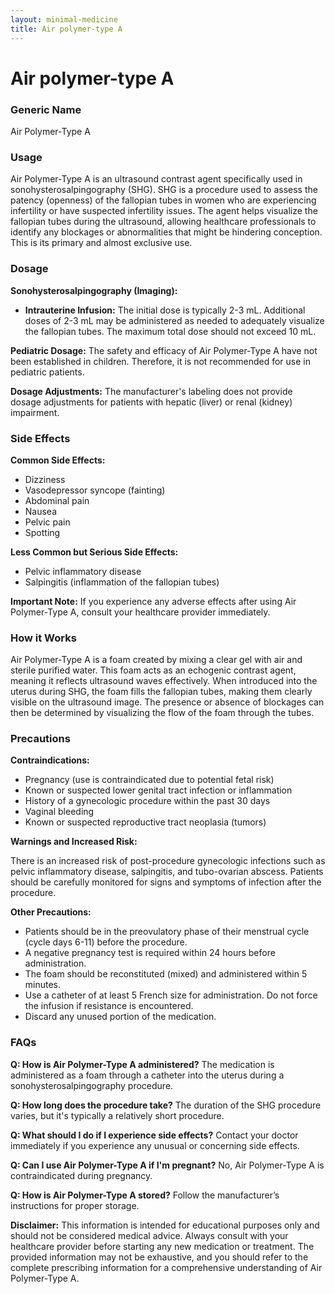 ```yaml
---
layout: minimal-medicine
title: Air polymer-type A
---
```


# Air polymer-type A
### Generic Name
Air Polymer-Type A

### Usage

Air Polymer-Type A is an ultrasound contrast agent specifically used in sonohysterosalpingography (SHG).  SHG is a procedure used to assess the patency (openness) of the fallopian tubes in women who are experiencing infertility or have suspected infertility issues. The agent helps visualize the fallopian tubes during the ultrasound, allowing healthcare professionals to identify any blockages or abnormalities that might be hindering conception.  This is its primary and almost exclusive use.

### Dosage

**Sonohysterosalpingography (Imaging):**

* **Intrauterine Infusion:** The initial dose is typically 2-3 mL.  Additional doses of 2-3 mL may be administered as needed to adequately visualize the fallopian tubes. The maximum total dose should not exceed 10 mL.

**Pediatric Dosage:**  The safety and efficacy of Air Polymer-Type A have not been established in children.  Therefore, it is not recommended for use in pediatric patients.

**Dosage Adjustments:** The manufacturer's labeling does not provide dosage adjustments for patients with hepatic (liver) or renal (kidney) impairment.

### Side Effects

**Common Side Effects:**

* Dizziness
* Vasodepressor syncope (fainting)
* Abdominal pain
* Nausea
* Pelvic pain
* Spotting

**Less Common but Serious Side Effects:**

* Pelvic inflammatory disease
* Salpingitis (inflammation of the fallopian tubes)

**Important Note:** If you experience any adverse effects after using Air Polymer-Type A, consult your healthcare provider immediately.

### How it Works

Air Polymer-Type A is a foam created by mixing a clear gel with air and sterile purified water. This foam acts as an echogenic contrast agent, meaning it reflects ultrasound waves effectively.  When introduced into the uterus during SHG, the foam fills the fallopian tubes, making them clearly visible on the ultrasound image.  The presence or absence of blockages can then be determined by visualizing the flow of the foam through the tubes.

### Precautions

**Contraindications:**

* Pregnancy (use is contraindicated due to potential fetal risk)
* Known or suspected lower genital tract infection or inflammation
* History of a gynecologic procedure within the past 30 days
* Vaginal bleeding
* Known or suspected reproductive tract neoplasia (tumors)

**Warnings and Increased Risk:**

There is an increased risk of post-procedure gynecologic infections such as pelvic inflammatory disease, salpingitis, and tubo-ovarian abscess.  Patients should be carefully monitored for signs and symptoms of infection after the procedure.

**Other Precautions:**

* Patients should be in the preovulatory phase of their menstrual cycle (cycle days 6-11) before the procedure.
* A negative pregnancy test is required within 24 hours before administration.
* The foam should be reconstituted (mixed) and administered within 5 minutes.
* Use a catheter of at least 5 French size for administration.  Do not force the infusion if resistance is encountered.
* Discard any unused portion of the medication.


### FAQs

**Q: How is Air Polymer-Type A administered?** The medication is administered as a foam through a catheter into the uterus during a sonohysterosalpingography procedure.

**Q: How long does the procedure take?** The duration of the SHG procedure varies, but it's typically a relatively short procedure.

**Q: What should I do if I experience side effects?**  Contact your doctor immediately if you experience any unusual or concerning side effects.

**Q: Can I use Air Polymer-Type A if I'm pregnant?** No, Air Polymer-Type A is contraindicated during pregnancy.

**Q: How is Air Polymer-Type A stored?** Follow the manufacturer’s instructions for proper storage.


**Disclaimer:** This information is intended for educational purposes only and should not be considered medical advice. Always consult with your healthcare provider before starting any new medication or treatment.  The provided information may not be exhaustive, and you should refer to the complete prescribing information for a comprehensive understanding of Air Polymer-Type A.
